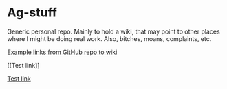 # Ag-stuff

Generic personal repo.  Mainly to hold a wiki, that may point to other places where I might be doing real work.  Also, bitches, moans, complaints, etc.

[Example links from GitHub repo to wiki](Example-links-from-GitHub-repo-to-wiki.md)

[[Test link]]

[Test link](test-link.md)

